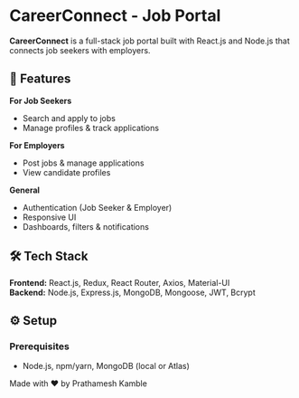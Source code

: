 # CareerConnect - Job Portal

**CareerConnect** is a full-stack job portal built with React.js and Node.js that connects job seekers with employers.

## 🚀 Features

**For Job Seekers**  
- Search and apply to jobs  
- Manage profiles & track applications  

**For Employers**  
- Post jobs & manage applications  
- View candidate profiles  

**General**  
- Authentication (Job Seeker & Employer)  
- Responsive UI  
- Dashboards, filters & notifications  

## 🛠 Tech Stack

**Frontend:** React.js, Redux, React Router, Axios, Material-UI  
**Backend:** Node.js, Express.js, MongoDB, Mongoose, JWT, Bcrypt

## ⚙️ Setup

### Prerequisites
- Node.js, npm/yarn, MongoDB (local or Atlas)

Made with ❤️ by Prathamesh Kamble
